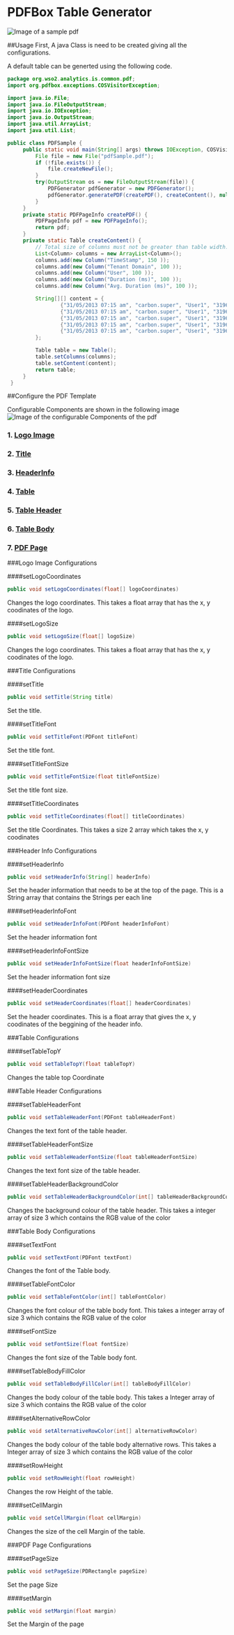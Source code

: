 # PDFBox Table Generator

![Image of a sample pdf](https://github.com/DanojaDias/ServersidePDFGenerator/blob/master/Sample.png)

##Usage
First, A java Class is need to be created giving all the configurations.

A default table can be generted using the following code.

```java
package org.wso2.analytics.is.common.pdf;
import org.pdfbox.exceptions.COSVisitorException;

import java.io.File;
import java.io.FileOutputStream;
import java.io.IOException;
import java.io.OutputStream;
import java.util.ArrayList;
import java.util.List;

public class PDFSample {
     public static void main(String[] args) throws IOException, COSVisitorException {
         File file = new File("pdfSample.pdf");
         if (!file.exists()) {
             file.createNewFile();
         }
         try(OutputStream os = new FileOutputStream(file)) {
             PDFGenerator pdfGenerator = new PDFGenerator();
             pdfGenerator.generatePDF(createPDF(), createContent(), null, os);
         }
     }
     private static PDFPageInfo createPDF() {
         PDFPageInfo pdf = new PDFPageInfo();
         return pdf;
     }
     private static Table createContent() {
         // Total size of columns must not be greater than table width.
         List<Column> columns = new ArrayList<Column>();
         columns.add(new Column("TimeStamp", 150 ));
         columns.add(new Column("Tenant Domain", 100 ));
         columns.add(new Column("User", 100 ));
         columns.add(new Column("Duration (ms)", 100 ));
         columns.add(new Column("Avg. Duration (ms)", 100 ));

         String[][] content = {
                 {"31/05/2013 07:15 am", "carbon.super", "User1", "319626.00", "26497.00"},
                 {"31/05/2013 07:15 am", "carbon.super", "User1", "319626.00", "26497.00"},
                 {"31/05/2013 07:15 am", "carbon.super", "User1", "319626.00", "26497.00"},
                 {"31/05/2013 07:15 am", "carbon.super", "User1", "319626.00", "26497.00"},
                 {"31/05/2013 07:15 am", "carbon.super", "User1", "319626.00", "26497.00"}
         };

         Table table = new Table();
         table.setColumns(columns);
         table.setContent(content);
         return table;
     }
 }
 ```
 
##Configure the PDF Template

Configurable Components are shown in the following image
 ![Image of the configurable Components of the pdf](https://github.com/DanojaDias/ServersidePDFGenerator/blob/master/ConfigurableComponenets.jpg)

### 1. [Logo Image](#logo-image-configurations)
### 2. [Title](#title-configurations)
### 3. [HeaderInfo](#header-info-configurations)
### 4. [Table](#table-configurations)
### 5. [Table Header](#table-header-configurations)
### 6. [Table Body](#table-body-configurations)
### 7. [PDF Page](#PDF-page-configurations)

###Logo Image Configurations

####setLogoCoordinates

 ```java
 public void setLogoCoordinates(float[] logoCoordinates)
```
Changes the logo coordinates. This takes a float array that has the x, y coodinates of the logo.

####setLogoSize

```java
public void setLogoSize(float[] logoSize)
```
Changes the logo coordinates. This takes a float array that has the x, y coodinates of the logo.


###Title Configurations

####setTitle

```java
public void setTitle(String title)
```
Set the title.

####setTitleFont

```java
public void setTitleFont(PDFont titleFont)
```
Set the title font.

####setTitleFontSize

```java
public void setTitleFontSize(float titleFontSize)
```
Set the title font size.

####setTitleCoordinates

```java
public void setTitleCoordinates(float[] titleCoordinates)
```
Set the title Coordinates. This takes a size 2 array which takes the x, y coodinates

###Header Info Configurations

####setHeaderInfo

```java
public void setHeaderInfo(String[] headerInfo)
```
Set the header information that needs to be at the top of the page. This is a String
array that contains the Strings per each line

####setHeaderInfoFont

```java
public void setHeaderInfoFont(PDFont headerInfoFont)
```
Set the header information font

####setHeaderInfoFontSize

```java
public void setHeaderInfoFontSize(float headerInfoFontSize)
```
Set the header information font size

####setHeaderCoordinates

```java
public void setHeaderCoordinates(float[] headerCoordinates)
```
Set the header coordinates. This is a float array that gives the x, y coodinates of the
beggining of the header info.

###Table Configurations

####setTableTopY

```java
public void setTableTopY(float tableTopY)
```
Changes the table top Coordinate

###Table Header Configurations

####setTableHeaderFont
```java
public void setTableHeaderFont(PDFont tableHeaderFont)
```
Changes the text font of the table header.

####setTableHeaderFontSize
```java
public void setTableHeaderFontSize(float tableHeaderFontSize)
```
Changes the text font size of the table header.

####setTableHeaderBackgroundColor
```java
public void setTableHeaderBackgroundColor(int[] tableHeaderBackgroundColor)
```
Changes the background colour of the table header. This takes a integer array of
size 3 which contains the RGB value of the color

###Table Body Configurations

####setTextFont
```java
public void setTextFont(PDFont textFont)
```
Changes the font of the Table body.

####setTableFontColor
```java
public void setTableFontColor(int[] tableFontColor)
```
Changes the font colour of the table body font. This takes a integer array of
size 3 which contains the RGB value of the color

####setFontSize
```java
public void setFontSize(float fontSize)
```
Changes the font size of the Table body font.

####setTableBodyFillColor
```java
public void setTableBodyFillColor(int[] tableBodyFillColor)
```
Changes the body colour of the table body. This takes a Integer array of
size 3 which contains the RGB value of the color

####setAlternativeRowColor
```java
public void setAlternativeRowColor(int[] alternativeRowColor)
```
Changes the body colour of the table body alternative rows. This takes a Integer array of
size 3 which contains the RGB value of the color

####setRowHeight
```java
public void setRowHeight(float rowHeight)
```
Changes the row Height of the table.

####setCellMargin
```java
public void setCellMargin(float cellMargin)
```
Changes the size of the cell Margin of the table.

###PDF Page Configurations

####setPageSize

```java
public void setPageSize(PDRectangle pageSize)
```
Set the page Size

####setMargin

```java
public void setMargin(float margin)
```
Set the Margin of the page
 
